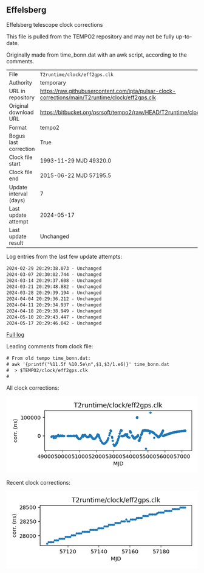 
## Effelsberg

Effelsberg telescope clock corrections

This file is pulled from the TEMPO2 repository and may not be fully
up-to-date.

Originally made from time_bonn.dat with an awk script, according to
the comments.

|     |     |
|:--- |:--- |
| File | `T2runtime/clock/eff2gps.clk` |
| Authority | temporary |
| URL in repository | <https://raw.githubusercontent.com/ipta/pulsar-clock-corrections/main/T2runtime/clock/eff2gps.clk> |
| Original download URL | <https://bitbucket.org/psrsoft/tempo2/raw/HEAD/T2runtime/clock/eff2gps.clk> |
| Format | tempo2 |
| Bogus last correction | True |
| Clock file start | 1993-11-29 MJD 49320.0 |
| Clock file end | 2015-06-22 MJD 57195.5 |
| Update interval (days) | 7 |
| Last update attempt | 2024-05-17 |
| Last update result | Unchanged |

Log entries from the last few update attempts:
```
2024-02-29 20:29:38.073 - Unchanged
2024-03-07 20:30:02.744 - Unchanged
2024-03-14 20:29:37.608 - Unchanged
2024-03-21 20:29:48.882 - Unchanged
2024-03-28 20:29:39.194 - Unchanged
2024-04-04 20:29:36.212 - Unchanged
2024-04-11 20:29:34.937 - Unchanged
2024-04-18 20:29:38.949 - Unchanged
2024-05-10 20:29:43.447 - Unchanged
2024-05-17 20:29:46.042 - Unchanged
```
[Full log](https://raw.githubusercontent.com/ipta/pulsar-clock-corrections/main/log/T2runtime/clock/eff2gps.clk.log)

Leading comments from clock file:

    # From old tempo time_bonn.dat:
    # awk '{printf("%11.5f %10.5e\n",$1,$3/1.e6)}' time_bonn.dat
    #  > $TEMPO2/clock/eff2gps.clk
    #



All clock corrections:

![plot of all clock corrections](eff2gps.clk.png "All corrections")

Recent clock corrections:

![plot of recent clock corrections](eff2gps.clk.short.png "Recent corrections")

